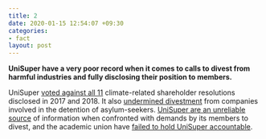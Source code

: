 ```yaml
---
title: 2
date: 2020-01-15 12:54:07 +09:30
categories:
- fact
layout: post
---
```


**UniSuper have a very poor record when it comes to calls to divest from harmful industries and fully disclosing their position to members.**

UniSuper [voted against all 11](https://www.marketforces.org.au/superfunds/unisuper-balanced/) climate-related shareholder resolutions disclosed in 2017 and 2018. It also [undermined divestment](https://xborderoperationalmatters.wordpress.com/2015/10/02/unisuper-nteu-update/) from companies involved in the detention of asylum-seekers. [UniSuper are an unreliable source](https://xborderoperationalmatters.wordpress.com/2014/08/24/unisuper-divestment-brochure-transfield-asylumseekers-nteu/) of information when confronted with demands by its members to divest, and the academic union have [failed to hold UniSuper accountable](https://xborderoperationalmatters.wordpress.com/2015/10/02/unisuper-nteu-update/).